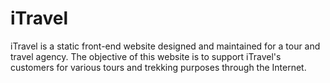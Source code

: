 # iTravel

iTravel is a static front-end website designed and maintained for a tour and travel agency. The objective of this website is to support iTravel's customers for various tours and trekking purposes through the Internet.
